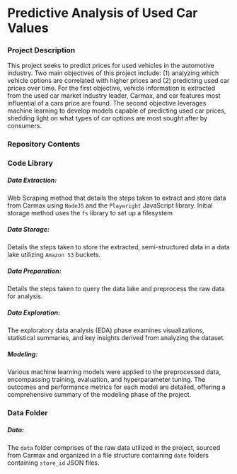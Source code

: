 # Predictive Analysis of Used Car Values

### Project Description

This project seeks to predict prices for used vehicles in the automotive industry. Two main objectives of this project include: (1) analyzing which vehicle options are correlated with higher prices and (2) predicting used car prices over time. For the first objective, vehicle information is extracted from the used car market industry leader, Carmax, and car features most influential of a cars price are found. The second objective leverages machine learning to develop models capable of predicting used car prices, shedding light on what types of car options are most sought after by consumers.

### Repository Contents

### Code Library

##### Data Extraction: 

Web Scraping method that details the steps taken to extract and store data from Carmax using `NodeJS` and the `Playwright` JavaScript library. Initial storage method uses the `fs` library to set up a filesystem

##### Data Storage: 

Details the steps taken to store the extracted, semi-structured data in a data lake utilizing `Amazon S3` buckets.

##### Data Preparation: 

Details the steps taken to query the data lake and preprocess the raw data for analysis.

##### Data Exploration: 

The exploratory data analysis (EDA) phase examines visualizations, statistical summaries, and key insights derived from analyzing the dataset.

##### Modeling: 

Various machine learning models were applied to the preprocessed data, encompassing training, evaluation, and hyperparameter tuning. The outcomes and performance metrics for each model are detailed, offering a comprehensive summary of the modeling phase of the project.

### Data Folder

##### Data: 

The `data` folder comprises of the raw data utilized in the project, sourced from Carmax and organized in a file structure containing `date` folders containing `store_id` JSON files.

